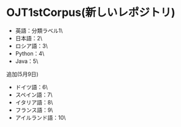 # OJT1stCorpus(新しいレポジトリ)
- 英語：分類ラベル1\
- 日本語：2\
- ロシア語：3\
- Python：4\
- Java：5\

追加(5月9日)
- ドイツ語：6\
- スペイン語：7\
- イタリア語：8\
- フランス語：9\
- アイルランド語：10\

